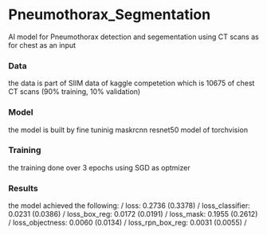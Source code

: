 # Pneumothorax_Segmentation
AI model for Pneumothorax detection and segementation using CT scans as for chest as an input 

### Data
the data is part of SIIM data of kaggle competetion which is 10675 of chest CT scans (90% training, 10% validation)

### Model
the model is built by fine tuninig maskrcnn resnet50 model of torchvision 

### Training 
the training done over 3 epochs using SGD as optmizer

### Results
the model achieved the following: /
loss: 0.2736 (0.3378) /
loss_classifier: 0.0231 (0.0386)  /
loss_box_reg: 0.0172 (0.0191)  /
loss_mask: 0.1955 (0.2612)  /
loss_objectness: 0.0060 (0.0134)  /
loss_rpn_box_reg: 0.0031 (0.0055)  /
